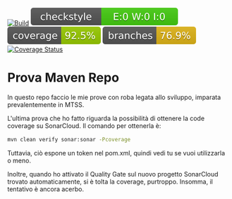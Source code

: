 [![Build](https://github.com/Rickyz03/ProvaMavenRepo/actions/workflows/build.yml/badge.svg)](https://github.com/Rickyz03/ProvaMavenRepo/actions/workflows/build.yml)
![checkstyle](.github/ReadmeBadges/checkstyle-result.svg)
![coverage](.github/ReadmeBadges/jacoco.svg)
![branches_coverage](.github/ReadmeBadges/branches.svg)
[![Coverage Status](https://coveralls.io/repos/github/Rickyz03/ProvaMavenRepo/badge.svg?branch=master)](https://coveralls.io/github/Rickyz03/ProvaMavenRepo?branch=master)

# Prova Maven Repo
In questo repo faccio le mie prove con roba legata allo sviluppo, imparata prevalentemente in MTSS.  

L'ultima prova che ho fatto riguarda la possibilità di ottenere la code coverage su SonarCloud.
Il comando per ottenerla è:

```bash
mvn clean verify sonar:sonar -Pcoverage
```

Tuttavia, ciò espone un token nel pom.xml, quindi vedi tu se vuoi utilizzarla o meno.

Inoltre, quando ho attivato il Quality Gate sul nuovo progetto SonarCloud trovato automaticamente, si è tolta la coverage, purtroppo. Insomma, il tentativo è ancora acerbo.

